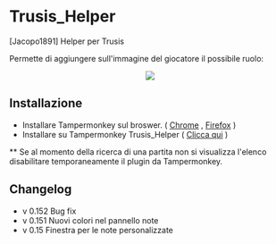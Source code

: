 # Trusis_Helper
[Jacopo1891] Helper per Trusis

Permette di aggiungere sull'immagine del giocatore il possibile ruolo:
<p align="center"><img src="https://s16.postimg.org/k1pd7l8md/Schermata_del_2016_10_25_19_21_01.png"><p>

Installazione
-------

- Installare Tampermonkey sul broswer. ( <a href="https://chrome.google.com/webstore/detail/tampermonkey/dhdgffkkebhmkfjojejmpbldmpobfkfo?hl=it">Chrome</a> , <a href="https://addons.mozilla.org/it/firefox/addon/tampermonkey/">Firefox</a> )
- Installare su Tampermonkey Trusis_Helper ( <a class="minibutton" href="https://github.com/Jacopo1891/Trusis_Helper/raw/master/TRUSIS_HELPER.user.js">Clicca qui</a> )

** Se al momento della ricerca di una partita non si visualizza l'elenco disabilitare temporaneamente il plugin da Tampermonkey.

Changelog
-------

- v 0.152 Bug fix
- v 0.151 Nuovi colori nel pannello note
- v 0.15 Finestra per le note personalizzate
